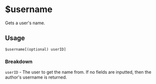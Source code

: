 # $username
Gets a user's name.

## Usage
```
$username[(optional) userID]
```

### Breakdown
`userID` - The user to get the name from. If no fields are inputted, then the author's username is returned.
